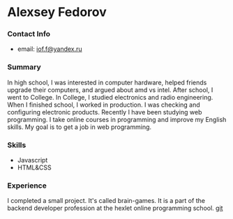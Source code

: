 # **Alexsey Fedorov**
### **Contact Info**
* email: iof.f@yandex.ru
### **Summary**
In high school, I was interested in computer hardware, helped friends upgrade their computers, and argued about amd vs intel. After school, I went to College. In College, I studied electronics and radio engineering. When I finished school, I worked in production. I was checking and configuring electronic products. Recently I have been studying web programming. I take online courses in programming and improve my English skills. My goal is to get a job in web programming.
### Skills
- Javascript
- HTML&CSS
### Experience
I completed a small project. It's called brain-games. It is a part of the backend developer profession at the hexlet online programming school. [git](https://github.com/alex343434/project-lvl1-s454)
